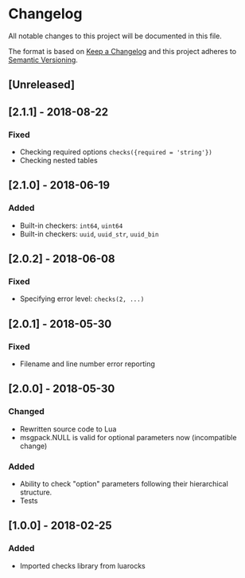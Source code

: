 # Changelog
All notable changes to this project will be documented in this file.

The format is based on [Keep a Changelog](http://keepachangelog.com/en/1.0.0/)
and this project adheres to [Semantic Versioning](http://semver.org/spec/v2.0.0.html).

## [Unreleased]

## [2.1.1] - 2018-08-22
### Fixed
- Checking required options `checks({required = 'string'})`
- Checking nested tables

## [2.1.0] - 2018-06-19
### Added
- Built-in checkers: `int64`, `uint64`
- Built-in checkers: `uuid`, `uuid_str`, `uuid_bin`

## [2.0.2] - 2018-06-08
### Fixed
- Specifying error level: `checks(2, ...)`

## [2.0.1] - 2018-05-30
### Fixed
- Filename and line number error reporting

## [2.0.0] - 2018-05-30
### Changed
- Rewritten source code to Lua
- msgpack.NULL is valid for optional parameters now (incompatible change)

### Added
- Ability to check "option" parameters following their hierarchical structure.
- Tests

## [1.0.0] - 2018-02-25
### Added
- Imported checks library from luarocks
